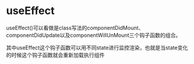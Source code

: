 # useEffect
useEffect()可以看做是class写法的componentDidMount、componentDidUpdate以及componentWillUnMount三个钩子函数的组合。


其中useEffect这个钩子函数可以用不同state进行监控渲染，也就是当state变化的时候这个钩子函数就会重新加载执行组件

